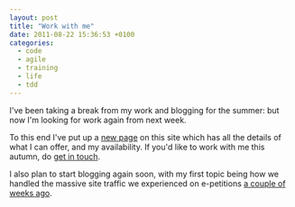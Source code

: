 ```yaml
---
layout: post
title: "Work with me"
date: 2011-08-22 15:36:53 +0100
categories:
  - code
  - agile
  - training
  - life
  - tdd
---
```

I've been taking a break from my work and blogging for the summer: but now I'm looking for work again from next week.

To this end I've put up a [new page](/workwithme.html) on this site which has all the details of what I can offer, and my availability. If you'd like to work with me this autumn, do [get in touch](mailto:chris@thinkcodelearn.com).

I also plan to start blogging again soon, with my first topic being how we handled the massive site traffic we experienced on e-petitions [a couple of weeks ago](http://www.bbc.co.uk/news/uk-politics-14474429).
